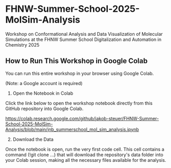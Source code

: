 # FHNW-Summer-School-2025-MolSim-Analysis

Workshop on Conformational Analysis and Data Visualization of Molecular Simulations at the FHNW Summer School Digitalization and Automation in Chemistry 2025

## How to Run This Workshop in Google Colab
You can run this entire workshop in your browser using Google Colab.

(Note: a Google account is required)

1. Open the Notebook in Colab

Click the link below to open the workshop notebook directly from this GitHub repository into Google Colab.

https://colab.research.google.com/github/jakob-steuer/FHNW-Summer-School-2025-MolSim-Analysis/blob/main/jnb_summerschool_mol_sim_analysis.ipynb

2. Download the Data

Once the notebook is open, run the very first code cell. 
This cell contains a command (!git clone ...) that will download the repository's data folder into your Colab session, making all the necessary files available for the analysis.

